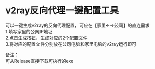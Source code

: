 # v2ray反向代理一键配置工具
可以一键生成v2ray的反向代理配置，可应在【家里←→公司】的直连需求   
1.填写家里的公网IP地址  
2.点击生成按钮，生成对应的2个配置文件  
3.将对应的配置文件分别放在公司电脑和家里电脑的v2ray运行即可  
  
备注：  
可从Release直接下载可执行的exe
